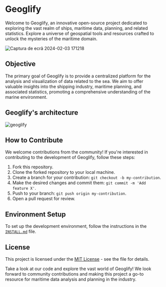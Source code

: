 # Geoglify

Welcome to Geoglify, an innovative open-source project dedicated to exploring the vast realm of ships, maritime data, planning, and related statistics. Explore a universe of geospatial tools and resources crafted to unlock the mysteries of the maritime domain.

![Captura de ecrã 2024-02-03 171218](https://github.com/geoglify/geoglify/assets/4217810/a0fea097-cf8a-4281-b04f-e6e2f9e742a0)

## Objective

The primary goal of Geoglify is to provide a centralized platform for the analysis and visualization of data related to the sea. We aim to offer valuable insights into the shipping industry, maritime planning, and associated statistics, promoting a comprehensive understanding of the marine environment.

## Geoglify's architecture

![geoglify](https://github.com/geoglify/geoglify/assets/4217810/05b30701-a8cd-4e6a-8cd3-b150621b4a9a)

## How to Contribute

We welcome contributions from the community! If you're interested in contributing to the development of Geoglify, follow these steps:

1. Fork this repository.
2. Clone the forked repository to your local machine.
3. Create a branch for your contribution: `git checkout -b my-contribution`.
4. Make the desired changes and commit them: `git commit -m 'Add feature X'`.
5. Push to your branch: `git push origin my-contribution`.
6. Open a pull request for review.

## Environment Setup

To set up the development environment, follow the instructions in the [`INSTALL.md`](INSTALL.md) file.

## License

This project is licensed under the [MIT License](LICENSE) - see the file for details.

Take a look at our code and explore the vast world of Geoglify! We look forward to community contributions and making this project a go-to resource for maritime data analysis and planning in the industry.
